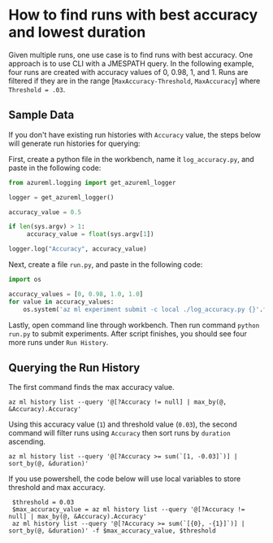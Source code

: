 # How to find runs with best accuracy and lowest duration
Given multiple runs, one use case is to find runs with best accuracy. One approach is to use CLI with a JMESPATH query.
In the following example, four runs are created with accuracy values of 0, 0.98, 1, and 1. Runs are filtered if they are in the range [`MaxAccuracy-Threshold`, `MaxAccuracy`] where `Threshold = .03`.

## Sample Data
If you don't have existing run histories with `Accuracy` value, the steps below will generate run histories for querying:

First, create a python file in the workbench, name it `log_accuracy.py`, and paste in the following code:
```python
from azureml.logging import get_azureml_logger

logger = get_azureml_logger()

accuracy_value = 0.5

if len(sys.argv) > 1:
     accuracy_value = float(sys.argv[1])

logger.log("Accuracy", accuracy_value)
```

Next, create a file `run.py`, and paste in the following code:
```python
import os

accuracy_values = [0, 0.98, 1.0, 1.0]
for value in accuracy_values:
    os.system('az ml experiment submit -c local ./log_accuracy.py {}'.format(value))
```

Lastly, open command line through workbench. Then run command `python run.py` to submit experiments. After script finishes, you should see four more runs under `Run History`.

## Querying the Run History
The first command finds the max accuracy value.

    az ml history list --query '@[?Accuracy != null] | max_by(@, &Accuracy).Accuracy'

Using this accuracy value (`1`) and threshold value (`0.03`), the second command will filter runs using `Accuracy` then sort runs by `duration` ascending.

    az ml history list --query '@[?Accuracy >= sum(`[1, -0.03]`)] | sort_by(@, &duration)'
    
If you use powershell, the code below will use local variables to store threshold and max accuracy.

     $threshold = 0.03
     $max_accuracy_value = az ml history list --query '@[?Accuracy != null] | max_by(@, &Accuracy).Accuracy'
     az ml history list --query '@[?Accuracy >= sum(`[{0}, -{1}]`)] | sort_by(@, &duration)' -f $max_accuracy_value, $threshold
